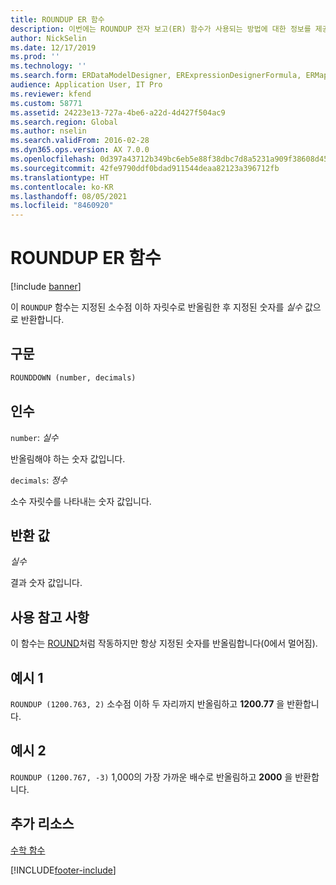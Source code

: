 ```yaml
---
title: ROUNDUP ER 함수
description: 이번에는 ROUNDUP 전자 보고(ER) 함수가 사용되는 방법에 대한 정보를 제공합니다.
author: NickSelin
ms.date: 12/17/2019
ms.prod: ''
ms.technology: ''
ms.search.form: ERDataModelDesigner, ERExpressionDesignerFormula, ERMappedFormatDesigner, ERModelMappingDesigner
audience: Application User, IT Pro
ms.reviewer: kfend
ms.custom: 58771
ms.assetid: 24223e13-727a-4be6-a22d-4d427f504ac9
ms.search.region: Global
ms.author: nselin
ms.search.validFrom: 2016-02-28
ms.dyn365.ops.version: AX 7.0.0
ms.openlocfilehash: 0d397a43712b349bc6eb5e88f38dbc7d8a5231a909f38608d45b4e08861b6b7b
ms.sourcegitcommit: 42fe9790ddf0bdad911544deaa82123a396712fb
ms.translationtype: HT
ms.contentlocale: ko-KR
ms.lasthandoff: 08/05/2021
ms.locfileid: "8460920"
---
```

# <a name="roundup-er-function"></a>ROUNDUP ER 함수

[!include [banner](../includes/banner.md)]

이 `ROUNDUP` 함수는 지정된 소수점 이하 자릿수로 반올림한 후 지정된 숫자를 *실수* 값으로 반환합니다.

## <a name="syntax"></a>구문

```vb
ROUNDDOWN (number, decimals)
```

## <a name="arguments"></a>인수

`number`: *실수*

반올림해야 하는 숫자 값입니다.

`decimals`: *정수*

소수 자릿수를 나타내는 숫자 값입니다.

## <a name="return-values"></a>반환 값

*실수*

결과 숫자 값입니다.

## <a name="usage-notes"></a>사용 참고 사항

이 함수는 [ROUND](er-functions-mathematical-round.md)처럼 작동하지만 항상 지정된 숫자를 반올림합니다(0에서 멀어짐).

## <a name="example-1"></a>예시 1

`ROUNDUP (1200.763, 2)` 소수점 이하 두 자리까지 반올림하고 **1200.77** 을 반환합니다.

## <a name="example-2"></a>예시 2

`ROUNDUP (1200.767, -3)` 1,000의 가장 가까운 배수로 반올림하고 **2000** 을 반환합니다.

## <a name="additional-resources"></a>추가 리소스

[수학 함수](er-functions-category-mathematical.md)


[!INCLUDE[footer-include](../../../includes/footer-banner.md)]